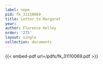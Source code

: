 ```yaml
---
label: nope
pid: fk_31110069
title: Letter to Margaret
year:
author: Florence Kelley
order: '275'
layout: single
collection: documents
---
```



{{< embed-pdf url=/pdfs/fk_31110069.pdf >}}
